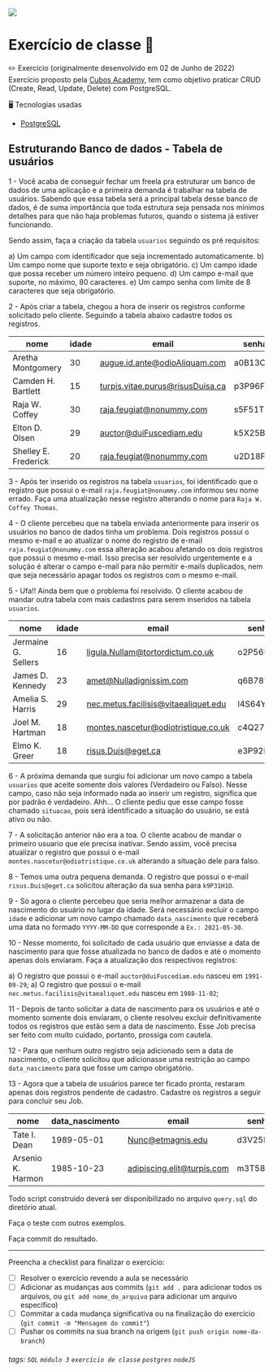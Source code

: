 ![](https://i.imgur.com/xG74tOh.png)

# Exercício de classe 🏫

:pencil2: Exercício (originalmente desenvolvido em 02 de Junho de 2022) <br>
Exercício proposto pela [Cubos Academy](https://cubos.academy/sucesso), tem como objetivo praticar CRUD (Create, Read, Update, Delete) com PostgreSQL.

:desktop_computer: Tecnologias usadas
- [PostgreSQL](https://www.postgresql.org/)

## Estruturando Banco de dados - Tabela de usuários

1 - Você acaba de conseguir fechar um freela pra estruturar um banco de dados de uma aplicação e a primeira demanda é trabalhar na tabela de usuários. Sabendo que essa tabela será a principal tabela desse banco de dados, é de suma importância que toda estrutura seja pensada nos mínimos detalhes para que não haja problemas futuros, quando o sistema já estiver funcionando.

Sendo assim, faça a criação da tabela `usuarios` seguindo os pré requisitos:

a) Um campo com identificador que seja incrementado automaticamente.
b) Um campo nome que suporte texto e seja obrigatório.
c) Um campo idade que possa receber um número inteiro pequeno.
d) Um campo e-mail que suporte, no máximo, 80 caracteres.
e) Um campo senha com limite de 8 caracteres que seja obrigatório.

2 - Após criar a tabela, chegou a hora de inserir os registros conforme solicitado pelo cliente. Seguindo a tabela abaixo cadastre todos os registros.

| nome                 | idade | email                            | senha    |
| -------------------- | ----- | -------------------------------- | -------- |
| Aretha Montgomery    | 30    | augue.id.ante@odioAliquam.com    | a0B13O3L |
| Camden H. Bartlett   | 15    | turpis.vitae.purus@risusDuisa.ca | p3P96F3Q |
| Raja W. Coffey       | 30    | raja.feugiat@nonummy.com         | s5F51T7L |
| Elton D. Olsen       | 29    | auctor@duiFuscediam.edu          | k5X25B0R |
| Shelley E. Frederick | 20    | raja.feugiat@nonummy.com         | u2D18F6E |

3 - Após ter inserido os registros na tabela `usuarios`, foi identificado que o registro que possui o e-mail `raja.feugiat@nonummy.com` informou seu nome errado. Faça uma atualização nesse registro alterando o nome para `Raja W. Coffey Thomas`.

4 - O cliente percebeu que na tabela enviada anteriormente para inserir os usuários no banco de dados tinha um problema. Dois registros possui o mesmo e-mail e ao atualizar o nome do registro de e-mail `raja.feugiat@nonummy.com` essa alteração acabou afetando os dois registros que possui o mesmo e-mail. Isso precisa ser resolvido urgentemente e a solução é alterar o campo e-mail para não permitir e-mails duplicados, nem que seja necessário apagar todos os registros com o mesmo e-mail.

5 - Ufa!! Ainda bem que o problema foi resolvido. O cliente acabou de mandar outra tabela com mais cadastros para serem inseridos na tabela `usuarios`.

| nome                | idade | email                                | senha    |
| ------------------- | ----- | ------------------------------------ | -------- |
| Jermaine G. Sellers | 16    | ligula.Nullam@tortordictum.co.uk     | o2P56U9U |
| James D. Kennedy    | 23    | amet@Nulladignissim.com              | q6B78V3V |
| Amelia S. Harris    | 29    | nec.metus.facilisis@vitaealiquet.edu | l4S64Y3A |
| Joel M. Hartman     | 18    | montes.nascetur@odiotristique.co.uk  | c4Q27D7O |
| Elmo K. Greer       | 18    | risus.Duis@eget.ca                   | e3P92I7R |

6 - A próxima demanda que surgiu foi adicionar um novo campo a tabela `usuarios` que aceite somente dois valores (Verdadeiro ou Falso). Nesse campo, caso não seja informado nada ao inserir um registro, significa que por padrão é verdadeiro. Ahh... O cliente pediu que esse campo fosse chamado `situacao`, pois será identificado a situação do usuário, se está ativo ou não.

7 - A solicitação anterior não era a toa. O cliente acabou de mandar o primeiro usuario que ele precisa inativar. Sendo assim, você precisa atualizar o registro que possui o e-mail `montes.nascetur@odiotristique.co.uk` alterando a situação dele para falso.

8 - Temos uma outra pequena demanda. O registro que possui o e-mail `risus.Duis@eget.ca` solicitou alteração da sua senha para `k9P31H1O`.

9 - Só agora o cliente percebeu que seria melhor armazenar a data de nascimento do usuário no lugar da idade. Será necessário excluir o campo `idade` e adicionar um novo campo chamado `data_nascimento` que receberá uma data no formado `YYYY-MM-DD` que corresponde a `Ex.: 2021-05-30`.

10 - Nesse momento, foi solicitado de cada usuário que enviasse a data de nascimento para que fosse atualizada no banco de dados e até o momento apenas dois enviaram. Faça a atualização dos respectivos registros:

a) O registro que possui o e-mail `auctor@duiFuscediam.edu` nasceu em `1991-09-29`;
a) O registro que possui o e-mail `nec.metus.facilisis@vitaealiquet.edu` nasceu em `1988-11-02`;

11 - Depois de tanto solicitar a data de nascimento para os usuários e até o momento somente dois enviaram, o cliente resolveu excluir definitivamente todos os registros que estão sem a data de nascimento. Esse Job precisa ser feito com muito cuidado, portanto, prossiga com cautela.

12 - Para que nenhum outro registro seja adicionado sem a data de nascimento, o cliente solicitou que adicionasse uma restrição ao campo `data_nascimento` para que fosse um campo obrigatório.

13 - Agora que a tabela de usuários parece ter ficado pronta, restaram apenas dois registros pendente de cadastro. Cadastre os registros a seguir para concluir seu Job.

| nome              | data_nascimento | email                      | senha    |
| ----------------- | --------------- | -------------------------- | -------- |
| Tate I. Dean      | 1989-05-01      | Nunc@etmagnis.edu          | d3V25D6Y |
| Arsenio K. Harmon | 1985-10-23      | adipiscing.elit@turpis.com | m3T58S0C |

Todo script construido deverá ser disponibilizado no arquivo `query.sql` do diretório atual.

Faça o teste com outros exemplos.

Faça commit do resultado.

---

Preencha a checklist para finalizar o exercício:

-   [ ] Resolver o exercício revendo a aula se necessário
-   [ ] Adicionar as mudanças aos commits (`git add .` para adicionar todos os arquivos, ou `git add nome_do_arquivo` para adicionar um arquivo específico)
-   [ ] Commitar a cada mudança significativa ou na finalização do exercício (`git commit -m "Mensagem do commit"`)
-   [ ] Pushar os commits na sua branch na origem (`git push origin nome-da-branch`)

###### tags: `SQL` `módulo 3` `exercício de classe` `postgres` `nodeJS`
